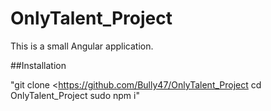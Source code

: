 # OnlyTalent_Project

This is a small Angular application.

##Installation

"git clone <https://github.com/Bully47/OnlyTalent_Project
cd OnlyTalent_Project
sudo npm i"
